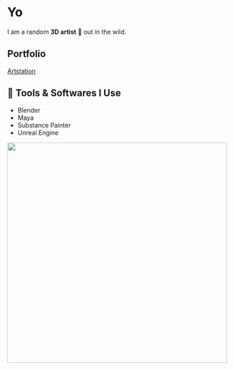 # Yo
I am a random **3D artist** 🎨 out in the wild.

## Portfolio
[Artstation](https://www.artstation.com/manjot_singh)

## 🔨 Tools & Softwares I Use
- Blender
- Maya
- Substance Painter
- Unreal Engine

<img src="https://i.ytimg.com/vi/fwNc-sxhZVE/maxres2.jpg?sqp=-oaymwEoCIAKENAF8quKqQMcGADwAQH4Ac4FgALQBYoCDAgAEAEYciBSKCkwDw==&amp;rs=AOn4CLCrWOYzyAkP9mM2LZE_UiewdAt8og" width="500">
